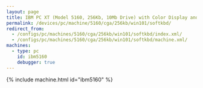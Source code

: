```yaml
---
layout: page
title: IBM PC XT (Model 5160, 256Kb, 10Mb Drive) with Color Display and Soft Keyboard running Windows 1.01
permalink: /devices/pc/machine/5160/cga/256kb/win101/softkbd/
redirect_from:
  - /configs/pc/machines/5160/cga/256kb/win101/softkbd/index.xml/
  - /configs/pc/machines/5160/cga/256kb/win101/softkbd/machine.xml/
machines:
  - type: pc
    id: ibm5160
    debugger: true
---
```


{% include machine.html id="ibm5160" %}
